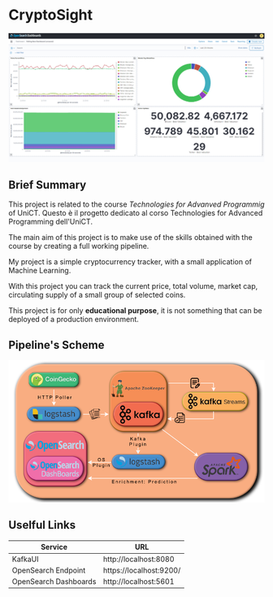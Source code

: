 # CryptoSight

![Dashboard](./docs/images/dashboard.png)

## Brief Summary

This project is related to the course _Technologies for Advanved Programmig_ of UniCT.
Questo è il progetto dedicato al corso Technologies for Advanced Programming dell'UniCT.

The main aim of this project is to make use of the skills obtained with the course by creating a full working pipeline. 

My project is a simple cryptocurrency tracker, with a small application of Machine Learning.

With this project you can track the current price, total volume, market cap, circulating supply of a small group of selected coins.

This project is for only **educational purpose**, it is not something that can be deployed of a production environment.

## Pipeline's Scheme

![pipeline](./docs/images/pipeline.png)

## Uselful Links

| Service               | URL                     |
| --------------------- | ----------------------- |
| KafkaUI               | http://localhost:8080   |
| OpenSearch Endpoint   | https://localhost:9200/ |
| OpenSearch Dashboards | http://localhost:5601   |
